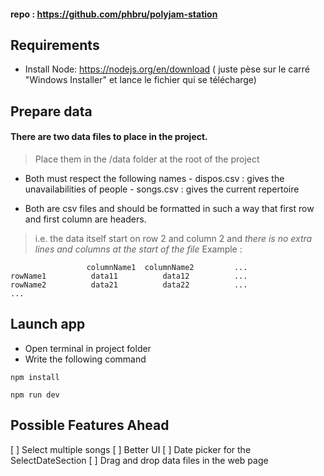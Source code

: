 #### repo : https://github.com/phbru/polyjam-station

## Requirements

- Install Node: https://nodejs.org/en/download ( juste pèse sur le carré "Windows Installer" et lance le fichier qui se télécharge)

## Prepare data

#### There are two data files to place in the project.
> Place them in the /data folder at the root of the project

- Both must respect the following names
         - dispos.csv : gives the unavailabilities of people
         - songs.csv : gives the current repertoire
  
- Both are csv files and should be formatted in such a way that first row and first column are headers.
> i.e. the data itself start on row 2 and column 2 and _there is no extra lines and columns at the start of the file_
> Example :
```
                 columnName1  columnName2         ...
rowName1          data11          data12          ...
rowName2          data21          data22          ...
...
```



## Launch app

- Open terminal in project folder
- Write the following command

```
npm install
```

```
npm run dev
```

## Possible Features Ahead

[ ] Select multiple songs
[ ] Better UI
[ ] Date picker for the SelectDateSection
[ ] Drag and drop data files in the web page
